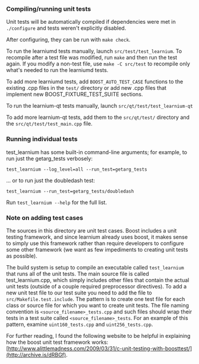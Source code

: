 ### Compiling/running unit tests

Unit tests will be automatically compiled if dependencies were met in `./configure`
and tests weren't explicitly disabled.

After configuring, they can be run with `make check`.

To run the learniumd tests manually, launch `src/test/test_learnium`. To recompile
after a test file was modified, run `make` and then run the test again. If you
modify a non-test file, use `make -C src/test` to recompile only what's needed
to run the learniumd tests.

To add more learniumd tests, add `BOOST_AUTO_TEST_CASE` functions to the existing
.cpp files in the `test/` directory or add new .cpp files that
implement new BOOST_FIXTURE_TEST_SUITE sections.

To run the learnium-qt tests manually, launch `src/qt/test/test_learnium-qt`

To add more learnium-qt tests, add them to the `src/qt/test/` directory and
the `src/qt/test/test_main.cpp` file.

### Running individual tests

test_learnium has some built-in command-line arguments; for
example, to run just the getarg_tests verbosely:

    test_learnium --log_level=all --run_test=getarg_tests

... or to run just the doubledash test:

    test_learnium --run_test=getarg_tests/doubledash

Run `test_learnium --help` for the full list.

### Note on adding test cases

The sources in this directory are unit test cases.  Boost includes a
unit testing framework, and since learnium already uses boost, it makes
sense to simply use this framework rather than require developers to
configure some other framework (we want as few impediments to creating
unit tests as possible).

The build system is setup to compile an executable called `test_learnium`
that runs all of the unit tests.  The main source file is called
test_learnium.cpp, which simply includes other files that contain the
actual unit tests (outside of a couple required preprocessor
directives). To add a new unit test file to our test suite you need
to add the file to `src/Makefile.test.include`. The pattern is to
create one test file for each class or source file for which you want
to create unit tests.  The file naming convention is
`<source_filename>_tests.cpp` and such files should wrap their tests
in a test suite called `<source_filename>_tests`.  For an example of
this pattern, examine `uint160_tests.cpp` and `uint256_tests.cpp`.

For further reading, I found the following website to be helpful in
explaining how the boost unit test framework works:
[http://www.alittlemadness.com/2009/03/31/c-unit-testing-with-boosttest/](http://archive.is/dRBGf).

